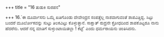 +++
title = "16 ತುಡುಕಿ ಸುರಪನ"

+++
16.`ಈ ದೂರ್ವಾಸನು ಒಮ್ಮೆ ಖತಿಗೊಂಡು ದೇವೇಂದ್ರನ ಸಂಪತ್ತೆಲ್ಲ ನಾಶವಾಗುವಂತೆ ಶಾಪವಿತ್ತಿದ್ದ. ಸಿಟ್ಟು ಬಂದರೆ ಮೂರ್ಲೋಕವನ್ನು ಸುಟ್ಟು ತಿಲಕವಿಟ್ಟು ಕೊಳ್ಳುತ್ತಾನೆ.  ಸಾಕ್ಷಾತ್ ರುದ್ರನೇ ಕ್ರೋಧದಿಂದ ಶಾಪಕೊಟ್ಟರೂ ನಾನು ಹೆದರೆನು. ಆದರೆ ನನ್ನ ಮಾತಿಗೆ ಸುಳ್ಳುಂಟಾಯಿತಲ್ಲಾ ! ಕೆಟ್ಟೆ' ಎಂದು ಧರ್ಮರಾಯನು ಚಿಂತಿಸಿದನು.
